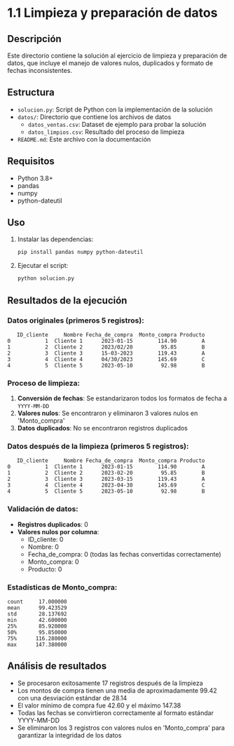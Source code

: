 # 1.1 Limpieza y preparación de datos

## Descripción
Este directorio contiene la solución al ejercicio de limpieza y preparación de datos, que incluye el manejo de valores nulos, duplicados y formato de fechas inconsistentes.

## Estructura
- `solucion.py`: Script de Python con la implementación de la solución
- `datos/`: Directorio que contiene los archivos de datos
  - `datos_ventas.csv`: Dataset de ejemplo para probar la solución
  - `datos_limpios.csv`: Resultado del proceso de limpieza
- `README.md`: Este archivo con la documentación

## Requisitos
- Python 3.8+
- pandas
- numpy
- python-dateutil

## Uso
1. Instalar las dependencias:
   ```bash
   pip install pandas numpy python-dateutil
   ```
2. Ejecutar el script:
   ```bash
   python solucion.py
   ```

## Resultados de la ejecución

### Datos originales (primeros 5 registros):
```
   ID_cliente     Nombre Fecha_de_compra  Monto_compra Producto
0           1  Cliente 1      2023-01-15        114.90        A
1           2  Cliente 2      2023/02/20         95.85        B
2           3  Cliente 3      15-03-2023        119.43        A
3           4  Cliente 4      04/30/2023        145.69        C
4           5  Cliente 5      2023-05-10         92.98        B
```

### Proceso de limpieza:
1. **Conversión de fechas**: Se estandarizaron todos los formatos de fecha a `YYYY-MM-DD`
2. **Valores nulos**: Se encontraron y eliminaron 3 valores nulos en 'Monto_compra'
3. **Datos duplicados**: No se encontraron registros duplicados

### Datos después de la limpieza (primeros 5 registros):
```
   ID_cliente     Nombre Fecha_de_compra  Monto_compra Producto
0           1  Cliente 1      2023-01-15        114.90        A
1           2  Cliente 2      2023-02-20         95.85        B
2           3  Cliente 3      2023-03-15        119.43        A
3           4  Cliente 4      2023-04-30        145.69        C
4           5  Cliente 5      2023-05-10         92.98        B
```

### Validación de datos:
- **Registros duplicados**: 0
- **Valores nulos por columna**:
  - ID_cliente: 0
  - Nombre: 0
  - Fecha_de_compra: 0 (todas las fechas convertidas correctamente)
  - Monto_compra: 0
  - Producto: 0

### Estadísticas de Monto_compra:
```
count     17.000000
mean      99.423529
std       28.137692
min       42.600000
25%       85.920000
50%       95.850000
75%      116.280000
max      147.380000
```

## Análisis de resultados
- Se procesaron exitosamente 17 registros después de la limpieza
- Los montos de compra tienen una media de aproximadamente 99.42 con una desviación estándar de 28.14
- El valor mínimo de compra fue 42.60 y el máximo 147.38
- Todas las fechas se convirtieron correctamente al formato estándar YYYY-MM-DD
- Se eliminaron los 3 registros con valores nulos en 'Monto_compra' para garantizar la integridad de los datos
